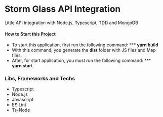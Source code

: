 # Storm Glass API Integration
Little API integration with Node.js, Typescript, TDD and MongoDB

#### How to Start this Project
* To start this application, first run the following command:
*** **yarn build**
* With this command, you generate the **dist** folder with JS files and Map files.
* After, for start application, you must run the following command:
*** **yarn start**

<!-- ### API Documentations
* Access **Swagger** documentation before the application start: [http://localhost:5000/swagger/ui/index.html](http://localhost:5000/swagger/ui/index.html) 
* **Postman** documentation: [https://documenter.getpostman.com/view/8881646/TW6wJoQY](https://documenter.getpostman.com/view/8881646/TW6wJoQY) -->

### Libs, Frameworks and Techs
* Typescript
* Node.js
* Javascript
* ES Lint
* Ts-Node
